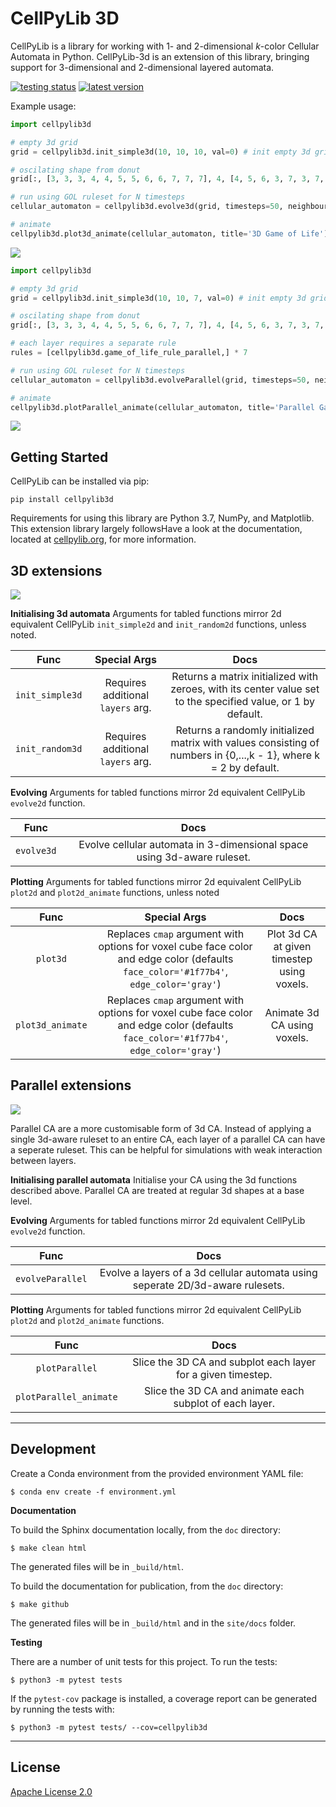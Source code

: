 # CellPyLib 3D

CellPyLib is a library for working with 1- and 2-dimensional _k_-color Cellular Automata in Python. CellPyLib-3d is an extension of this library, bringing support for 3-dimensional and 2-dimensional layered automata.

[![testing status](https://github.com/Cutwell/cellpylib-3d/actions/workflows/python-app.yml/badge.svg?branch=master)](https://github.com/Cutwell/cellpylib-3d/actions)
[![latest version](https://img.shields.io/pypi/v/cellpylib3d?style=flat-square&logo=PyPi&logoColor=white&color=blue)](https://pypi.org/project/cellpylib3d/)

Example usage:

```python
import cellpylib3d

# empty 3d grid
grid = cellpylib3d.init_simple3d(10, 10, 10, val=0) # init empty 3d grid

# oscilating shape from donut
grid[:, [3, 3, 3, 4, 4, 5, 5, 6, 6, 7, 7, 7], 4, [4, 5, 6, 3, 7, 3, 7, 3, 7, 4, 5, 6]] = 1

# run using GOL ruleset for N timesteps
cellular_automaton = cellpylib3d.evolve3d(grid, timesteps=50, neighbourhood='Moore', apply_rule=cellpylib3d.game_of_life_rule_3d)

# animate
cellpylib3d.plot3d_animate(cellular_automaton, title='3D Game of Life')

```

![](/resources/3d_gol.gif)


```python
import cellpylib3d

# empty 3d grid
grid = cellpylib3d.init_simple3d(10, 10, 7, val=0) # init empty 3d grid

# oscilating shape from donut
grid[:, [3, 3, 3, 4, 4, 5, 5, 6, 6, 7, 7, 7], 4, [4, 5, 6, 3, 7, 3, 7, 3, 7, 4, 5, 6]] = 1

# each layer requires a separate rule
rules = [cellpylib3d.game_of_life_rule_parallel,] * 7

# run using GOL ruleset for N timesteps
cellular_automaton = cellpylib3d.evolveParallel(grid, timesteps=50, neighbourhood='Moore', apply_rules=rules)

# animate
cellpylib3d.plotParallel_animate(cellular_automaton, title='Parallel Game of Life')

```

![](/resources/parallel_gol.gif)

## Getting Started

CellPyLib can be installed via pip:

`pip install cellpylib3d`

Requirements for using this library are Python 3.7, NumPy, and Matplotlib. This extension library largely followsHave a look at the documentation, located at [cellpylib.org](https://cellpylib.org), for more information.


## 3D extensions

![](/resources/random_3d_gol.gif)

**Initialising 3d automata**
Arguments for tabled functions mirror 2d equivalent CellPyLib `init_simple2d` and `init_random2d` functions, unless noted.

| Func | Special Args | Docs |
|:---:|:---:|:---:|
| `init_simple3d` | Requires additional `layers` arg. | Returns a matrix initialized with zeroes, with its center value set to the specified value, or 1 by default. |
| `init_random3d` |  Requires additional `layers` arg. | Returns a randomly initialized matrix with values consisting of numbers in {0,...,k - 1}, where k = 2 by default. |

**Evolving**
Arguments for tabled functions mirror 2d equivalent CellPyLib `evolve2d` function.

| Func | Docs |
|:---:|:---:|
| `evolve3d` | Evolve cellular automata in 3-dimensional space using 3d-aware ruleset. |

**Plotting**
Arguments for tabled functions mirror 2d equivalent CellPyLib `plot2d` and `plot2d_animate` functions, unless noted

| Func | Special Args | Docs |
|:---:|:---:|:---:|
| `plot3d` | Replaces `cmap` argument with options for voxel cube face color and edge color (defaults `face_color='#1f77b4'`, `edge_color='gray'`) | Plot 3d CA at given timestep using voxels. |
| `plot3d_animate` | Replaces `cmap` argument with options for voxel cube face color and edge color (defaults `face_color='#1f77b4'`, `edge_color='gray'`) | Animate 3d CA using voxels. |

## Parallel extensions

![](/resources/random_parallel_gol.gif)

Parallel CA are a more customisable form of 3d CA. Instead of applying a single 3d-aware ruleset to an entire CA, each layer of a parallel CA can have a seperate ruleset. This can be helpful for simulations with weak interaction between layers.

**Initialising parallel automata**
Initialise your CA using the 3d functions described above. Parallel CA are treated at regular 3d shapes at a base level.

**Evolving**
Arguments for tabled functions mirror 2d equivalent CellPyLib `evolve2d` function.

| Func | Docs |
|:---:|:---:|
| `evolveParallel` | Evolve a layers of a 3d cellular automata using seperate 2D/3d-aware rulesets. |

**Plotting**
Arguments for tabled functions mirror 2d equivalent CellPyLib `plot2d` and `plot2d_animate` functions.

| Func | Docs |
|:---:|:---:|
| `plotParallel` | Slice the 3D CA and subplot each layer for a given timestep. |
| `plotParallel_animate` | Slice the 3D CA and animate each subplot of each layer. |

--------------------
## Development

Create a Conda environment from the provided environment YAML file:
```
$ conda env create -f environment.yml
```

**Documentation**

To build the Sphinx documentation locally, from the `doc` directory:
```
$ make clean html
```
The generated files will be in `_build/html`.

To build the documentation for publication, from the `doc` directory:
```
$ make github
```
The generated files will be in `_build/html` and in the `site/docs` folder.

**Testing**

There are a number of unit tests for this project. To run the tests:
```
$ python3 -m pytest tests
```

If the `pytest-cov` package is installed, a coverage report can be generated by running the tests with:
```
$ python3 -m pytest tests/ --cov=cellpylib3d
```
--------------------

## License
[Apache License 2.0](https://choosealicense.com/licenses/apache-2.0/)

